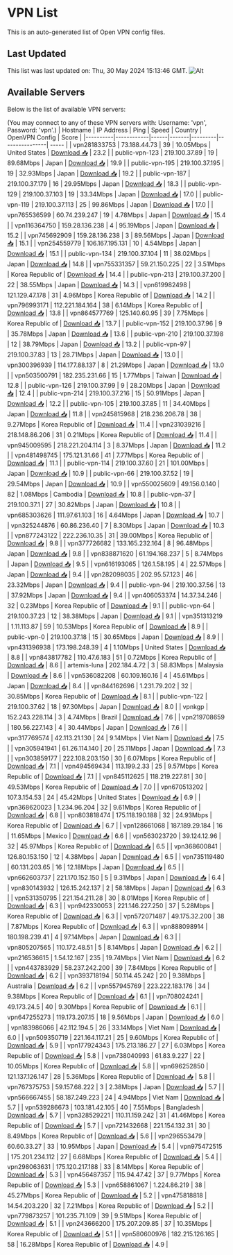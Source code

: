 # VPN List

This is an auto-generated list of Open VPN config files.

## Last Updated

This list was last updated on: Thu, 30 May 2024 15:13:46 GMT.
![Alt](https://repobeats.axiom.co/api/embed/186b98318ef1479477931607c1ad7d823f12451f.svg "Repobeats analytics image")

## Available Servers

Below is the list of available VPN servers:

(You may connect to any of these VPN servers with: Username: 'vpn', Password: 'vpn'.)
| Hostname | IP Address | Ping | Speed | Country | OpenVPN Config | Score |
|----------|------------|------|-------|---------|----------------| ----- |
| vpn281833753 | 73.188.44.73 | 39 | 10.05Mbps | United States | [Download 📥](./configs/server_0_US.ovpn) | 23.2 |
| public-vpn-123 | 219.100.37.89 | 19 | 89.68Mbps | Japan | [Download 📥](./configs/server_1_JP.ovpn) | 19.9 |
| public-vpn-195 | 219.100.37.195 | 19 | 32.93Mbps | Japan | [Download 📥](./configs/server_2_JP.ovpn) | 19.2 |
| public-vpn-187 | 219.100.37.179 | 16 | 29.95Mbps | Japan | [Download 📥](./configs/server_3_JP.ovpn) | 18.3 |
| public-vpn-129 | 219.100.37.103 | 19 | 33.34Mbps | Japan | [Download 📥](./configs/server_4_JP.ovpn) | 17.0 |
| public-vpn-119 | 219.100.37.113 | 25 | 99.86Mbps | Japan | [Download 📥](./configs/server_5_JP.ovpn) | 17.0 |
| vpn765536599 | 60.74.239.247 | 19 | 4.78Mbps | Japan | [Download 📥](./configs/server_6_JP.ovpn) | 15.4 |
| vpn116364750 | 159.28.136.238 | 4 | 95.19Mbps | Japan | [Download 📥](./configs/server_7_JP.ovpn) | 15.2 |
| vpn745692909 | 159.28.136.238 | 3 | 89.56Mbps | Japan | [Download 📥](./configs/server_8_JP.ovpn) | 15.1 |
| vpn254559779 | 106.167.195.131 | 10 | 4.54Mbps | Japan | [Download 📥](./configs/server_9_JP.ovpn) | 15.1 |
| public-vpn-134 | 219.100.37.104 | 11 | 38.02Mbps | Japan | [Download 📥](./configs/server_10_JP.ovpn) | 14.8 |
| vpn755331357 | 59.21.150.225 | 22 | 3.51Mbps | Korea Republic of | [Download 📥](./configs/server_11_KR.ovpn) | 14.4 |
| public-vpn-213 | 219.100.37.200 | 22 | 38.55Mbps | Japan | [Download 📥](./configs/server_12_JP.ovpn) | 14.3 |
| vpn619982498 | 121.129.47.178 | 31 | 4.96Mbps | Korea Republic of | [Download 📥](./configs/server_13_KR.ovpn) | 14.2 |
| vpn796993171 | 112.221.184.164 | 38 | 6.14Mbps | Korea Republic of | [Download 📥](./configs/server_14_KR.ovpn) | 13.8 |
| vpn864577769 | 125.140.60.95 | 39 | 7.75Mbps | Korea Republic of | [Download 📥](./configs/server_15_KR.ovpn) | 13.7 |
| public-vpn-152 | 219.100.37.96 | 9 | 35.78Mbps | Japan | [Download 📥](./configs/server_16_JP.ovpn) | 13.6 |
| public-vpn-210 | 219.100.37.198 | 12 | 38.79Mbps | Japan | [Download 📥](./configs/server_17_JP.ovpn) | 13.2 |
| public-vpn-97 | 219.100.37.83 | 13 | 28.71Mbps | Japan | [Download 📥](./configs/server_18_JP.ovpn) | 13.0 |
| vpn300396939 | 114.177.88.137 | 8 | 21.29Mbps | Japan | [Download 📥](./configs/server_19_JP.ovpn) | 13.0 |
| vpn503500791 | 182.235.231.66 | 15 | 1.77Mbps | Taiwan | [Download 📥](./configs/server_20_TW.ovpn) | 12.8 |
| public-vpn-126 | 219.100.37.99 | 9 | 28.20Mbps | Japan | [Download 📥](./configs/server_21_JP.ovpn) | 12.4 |
| public-vpn-214 | 219.100.37.216 | 15 | 50.91Mbps | Japan | [Download 📥](./configs/server_22_JP.ovpn) | 12.2 |
| public-vpn-105 | 219.100.37.85 | 11 | 34.40Mbps | Japan | [Download 📥](./configs/server_23_JP.ovpn) | 11.8 |
| vpn245815968 | 218.236.206.78 | 38 | 9.27Mbps | Korea Republic of | [Download 📥](./configs/server_24_KR.ovpn) | 11.4 |
| vpn231039216 | 218.148.86.206 | 31 | 0.21Mbps | Korea Republic of | [Download 📥](./configs/server_25_KR.ovpn) | 11.4 |
| vpn945009595 | 218.221.204.114 | 3 | 8.37Mbps | Japan | [Download 📥](./configs/server_26_JP.ovpn) | 11.2 |
| vpn481498745 | 175.121.31.66 | 41 | 7.77Mbps | Korea Republic of | [Download 📥](./configs/server_27_KR.ovpn) | 11.1 |
| public-vpn-114 | 219.100.37.60 | 21 | 101.00Mbps | Japan | [Download 📥](./configs/server_28_JP.ovpn) | 10.9 |
| public-vpn-66 | 219.100.37.52 | 19 | 29.54Mbps | Japan | [Download 📥](./configs/server_29_JP.ovpn) | 10.9 |
| vpn550025609 | 49.156.0.140 | 82 | 1.08Mbps | Cambodia | [Download 📥](./configs/server_30_KH.ovpn) | 10.8 |
| public-vpn-37 | 219.100.37.1 | 27 | 30.82Mbps | Japan | [Download 📥](./configs/server_31_JP.ovpn) | 10.8 |
| vpn685303626 | 111.97.61.103 | 16 | 4.64Mbps | Japan | [Download 📥](./configs/server_32_JP.ovpn) | 10.7 |
| vpn325244876 | 60.86.236.40 | 7 | 8.30Mbps | Japan | [Download 📥](./configs/server_33_JP.ovpn) | 10.3 |
| vpn877243122 | 222.236.10.35 | 31 | 39.00Mbps | Korea Republic of | [Download 📥](./configs/server_34_KR.ovpn) | 9.8 |
| vpn377726682 | 133.165.232.164 | 8 | 96.48Mbps | Japan | [Download 📥](./configs/server_35_JP.ovpn) | 9.8 |
| vpn838871620 | 61.194.168.237 | 5 | 8.74Mbps | Japan | [Download 📥](./configs/server_36_JP.ovpn) | 9.5 |
| vpn616193065 | 126.1.58.195 | 4 | 22.57Mbps | Japan | [Download 📥](./configs/server_37_JP.ovpn) | 9.4 |
| vpn282098035 | 202.95.57.123 | 46 | 23.32Mbps | Japan | [Download 📥](./configs/server_38_JP.ovpn) | 9.4 |
| public-vpn-94 | 219.100.37.56 | 13 | 37.92Mbps | Japan | [Download 📥](./configs/server_39_JP.ovpn) | 9.4 |
| vpn406053374 | 14.37.34.246 | 32 | 0.23Mbps | Korea Republic of | [Download 📥](./configs/server_40_KR.ovpn) | 9.1 |
| public-vpn-64 | 219.100.37.23 | 12 | 38.38Mbps | Japan | [Download 📥](./configs/server_41_JP.ovpn) | 9.1 |
| vpn351313219 | 1.11.113.87 | 59 | 10.53Mbps | Korea Republic of | [Download 📥](./configs/server_42_KR.ovpn) | 8.9 |
| public-vpn-0 | 219.100.37.18 | 15 | 30.65Mbps | Japan | [Download 📥](./configs/server_43_JP.ovpn) | 8.9 |
| vpn431396938 | 173.198.248.39 | 4 | 1.10Mbps | United States | [Download 📥](./configs/server_44_US.ovpn) | 8.8 |
| vpn843817782 | 110.47.6.183 | 51 | 0.72Mbps | Korea Republic of | [Download 📥](./configs/server_45_KR.ovpn) | 8.6 |
| artemis-luna | 202.184.4.72 | 3 | 58.83Mbps | Malaysia | [Download 📥](./configs/server_46_MY.ovpn) | 8.6 |
| vpn536082208 | 60.109.160.16 | 4 | 45.61Mbps | Japan | [Download 📥](./configs/server_47_JP.ovpn) | 8.4 |
| vpn844162696 | 1.231.79.202 | 32 | 30.85Mbps | Korea Republic of | [Download 📥](./configs/server_48_KR.ovpn) | 8.1 |
| public-vpn-122 | 219.100.37.62 | 18 | 97.30Mbps | Japan | [Download 📥](./configs/server_49_JP.ovpn) | 8.0 |
| vpnkgp | 152.243.228.114 | 3 | 4.74Mbps | Brazil | [Download 📥](./configs/server_50_BR.ovpn) | 7.6 |
| vpn219708659 | 180.56.227.143 | 4 | 30.44Mbps | Japan | [Download 📥](./configs/server_51_JP.ovpn) | 7.6 |
| vpn317769574 | 42.113.21.130 | 24 | 9.14Mbps | Viet Nam | [Download 📥](./configs/server_52_VN.ovpn) | 7.5 |
| vpn305941941 | 61.26.114.140 | 20 | 25.11Mbps | Japan | [Download 📥](./configs/server_53_JP.ovpn) | 7.3 |
| vpn303859177 | 222.108.203.150 | 30 | 6.07Mbps | Korea Republic of | [Download 📥](./configs/server_54_KR.ovpn) | 7.1 |
| vpn494569434 | 113.199.2.33 | 25 | 9.57Mbps | Korea Republic of | [Download 📥](./configs/server_55_KR.ovpn) | 7.1 |
| vpn845112625 | 118.219.227.81 | 30 | 49.53Mbps | Korea Republic of | [Download 📥](./configs/server_56_KR.ovpn) | 7.0 |
| vpn670513202 | 107.3.154.53 | 24 | 45.42Mbps | United States | [Download 📥](./configs/server_57_US.ovpn) | 6.9 |
| vpn368620023 | 1.234.96.204 | 32 | 9.61Mbps | Korea Republic of | [Download 📥](./configs/server_58_KR.ovpn) | 6.8 |
| vpn803818474 | 175.118.190.188 | 32 | 24.93Mbps | Korea Republic of | [Download 📥](./configs/server_59_KR.ovpn) | 6.7 |
| vpn128661068 | 187.189.29.184 | 16 | 11.65Mbps | Mexico | [Download 📥](./configs/server_60_MX.ovpn) | 6.6 |
| vpn563023720 | 39.124.12.96 | 32 | 45.97Mbps | Korea Republic of | [Download 📥](./configs/server_61_KR.ovpn) | 6.5 |
| vpn368600841 | 126.80.153.150 | 12 | 4.38Mbps | Japan | [Download 📥](./configs/server_62_JP.ovpn) | 6.5 |
| vpn735119480 | 60.131.203.65 | 16 | 12.18Mbps | Japan | [Download 📥](./configs/server_63_JP.ovpn) | 6.5 |
| vpn662603737 | 221.170.152.150 | 5 | 9.31Mbps | Japan | [Download 📥](./configs/server_64_JP.ovpn) | 6.4 |
| vpn830143932 | 126.15.242.137 | 2 | 58.18Mbps | Japan | [Download 📥](./configs/server_65_JP.ovpn) | 6.3 |
| vpn531350795 | 221.154.211.28 | 30 | 8.01Mbps | Korea Republic of | [Download 📥](./configs/server_66_KR.ovpn) | 6.3 |
| vpn942330053 | 221.146.227.250 | 37 | 5.28Mbps | Korea Republic of | [Download 📥](./configs/server_67_KR.ovpn) | 6.3 |
| vpn572071487 | 49.175.32.200 | 38 | 7.87Mbps | Korea Republic of | [Download 📥](./configs/server_68_KR.ovpn) | 6.3 |
| vpn888098914 | 180.198.239.41 | 4 | 97.14Mbps | Japan | [Download 📥](./configs/server_69_JP.ovpn) | 6.3 |
| vpn805207565 | 110.172.48.51 | 5 | 8.14Mbps | Japan | [Download 📥](./configs/server_70_JP.ovpn) | 6.2 |
| vpn216536615 | 1.54.12.167 | 235 | 19.74Mbps | Viet Nam | [Download 📥](./configs/server_71_VN.ovpn) | 6.2 |
| vpn443783929 | 58.237.242.200 | 39 | 7.84Mbps | Korea Republic of | [Download 📥](./configs/server_72_KR.ovpn) | 6.2 |
| vpn393718194 | 50.114.45.242 | 20 | 9.38Mbps | Australia | [Download 📥](./configs/server_73_AU.ovpn) | 6.2 |
| vpn557945769 | 223.222.183.176 | 34 | 9.38Mbps | Korea Republic of | [Download 📥](./configs/server_74_KR.ovpn) | 6.1 |
| vpn708024241 | 49.173.24.5 | 40 | 9.30Mbps | Korea Republic of | [Download 📥](./configs/server_75_KR.ovpn) | 6.1 |
| vpn647255273 | 119.173.207.15 | 18 | 9.56Mbps | Japan | [Download 📥](./configs/server_76_JP.ovpn) | 6.0 |
| vpn183986066 | 42.112.194.5 | 26 | 33.14Mbps | Viet Nam | [Download 📥](./configs/server_77_VN.ovpn) | 6.0 |
| vpn509350719 | 221.164.117.21 | 25 | 9.60Mbps | Korea Republic of | [Download 📥](./configs/server_78_KR.ovpn) | 5.9 |
| vpn177924343 | 175.213.186.27 | 27 | 6.03Mbps | Korea Republic of | [Download 📥](./configs/server_79_KR.ovpn) | 5.8 |
| vpn738040993 | 61.83.9.227 | 22 | 10.05Mbps | Korea Republic of | [Download 📥](./configs/server_80_KR.ovpn) | 5.8 |
| vpn696252850 | 121.137.126.147 | 28 | 5.36Mbps | Korea Republic of | [Download 📥](./configs/server_81_KR.ovpn) | 5.8 |
| vpn767375753 | 59.157.68.222 | 3 | 2.38Mbps | Japan | [Download 📥](./configs/server_82_JP.ovpn) | 5.7 |
| vpn566667455 | 58.187.249.223 | 24 | 4.94Mbps | Viet Nam | [Download 📥](./configs/server_83_VN.ovpn) | 5.7 |
| vpn539286673 | 103.181.42.105 | 40 | 7.55Mbps | Bangladesh | [Download 📥](./configs/server_84_BD.ovpn) | 5.7 |
| vpn328529221 | 110.11.159.242 | 31 | 41.46Mbps | Korea Republic of | [Download 📥](./configs/server_85_KR.ovpn) | 5.7 |
| vpn721432668 | 221.154.132.31 | 30 | 8.49Mbps | Korea Republic of | [Download 📥](./configs/server_86_KR.ovpn) | 5.6 |
| vpn296553479 | 60.60.33.27 | 33 | 10.95Mbps | Japan | [Download 📥](./configs/server_87_JP.ovpn) | 5.4 |
| vpn975472515 | 175.201.234.112 | 27 | 6.68Mbps | Korea Republic of | [Download 📥](./configs/server_88_KR.ovpn) | 5.4 |
| vpn298063631 | 175.120.217.188 | 33 | 8.14Mbps | Korea Republic of | [Download 📥](./configs/server_89_KR.ovpn) | 5.3 |
| vpn456487357 | 115.94.47.42 | 37 | 9.77Mbps | Korea Republic of | [Download 📥](./configs/server_90_KR.ovpn) | 5.3 |
| vpn658861067 | 1.224.86.219 | 38 | 45.27Mbps | Korea Republic of | [Download 📥](./configs/server_91_KR.ovpn) | 5.2 |
| vpn475818818 | 14.54.203.220 | 32 | 7.21Mbps | Korea Republic of | [Download 📥](./configs/server_92_KR.ovpn) | 5.2 |
| vpn779873257 | 101.235.71.109 | 39 | 9.51Mbps | Korea Republic of | [Download 📥](./configs/server_93_KR.ovpn) | 5.1 |
| vpn243666200 | 175.207.209.85 | 37 | 10.35Mbps | Korea Republic of | [Download 📥](./configs/server_94_KR.ovpn) | 5.1 |
| vpn580600976 | 182.215.126.165 | 58 | 16.28Mbps | Korea Republic of | [Download 📥](./configs/server_95_KR.ovpn) | 4.9 |
